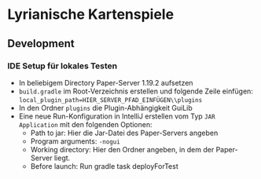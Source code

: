 # Lyrianische Kartenspiele
## Development
### IDE Setup für lokales Testen
* In beliebigem Directory Paper-Server 1.19.2 aufsetzen
* `build.gradle` im Root-Verzeichnis erstellen und folgende Zeile einfügen: `local_plugin_path=HIER_SERVER_PFAD_EINFÜGEN\\plugins`
* In den Ordner `plugins` die Plugin-Abhängigkeit GuiLib
* Eine neue Run-Konfiguration in IntelliJ erstellen vom Typ `JAR Application` mit den folgenden Optionen:
  * Path to jar: Hier die Jar-Datei des Paper-Servers angeben
  * Program arguments: `-nogui`
  * Working directory: Hier den Ordner angeben, in dem der Paper-Server liegt.
  * Before launch: Run gradle task deployForTest